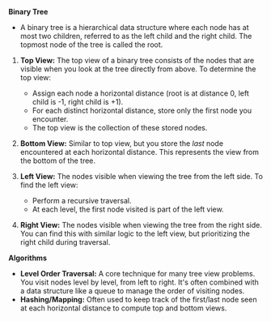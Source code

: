 **Binary Tree**

* A binary tree is a hierarchical data structure where each node has at most two children, referred to as the left child and the right child. The topmost node of the tree is called the root.

1. **Top View:**  The top view of a binary tree consists of the nodes that are visible when you look at the tree directly from above. To determine the top view:
   - Assign each node a horizontal distance (root is at distance 0, left child is -1, right child is +1).
   - For each distinct horizontal distance, store only the first node you encounter.
   - The top view is the collection of these stored nodes.

2. **Bottom View:** Similar to top view, but you store the *last* node encountered at each horizontal distance. This represents the view from the bottom of the tree.

3. **Left View:**  The nodes visible when viewing the tree from the left side. To find the left view:
   - Perform a recursive traversal.
   - At each level, the first node visited is part of the left view.

4. **Right View:**  The nodes visible when viewing the tree from the right side. You can find this with similar logic to the left view, but prioritizing the right child during traversal.

**Algorithms**

* **Level Order Traversal:**  A core technique for many tree view problems. You visit nodes level by level, from left to right. It's often combined with a data structure like a queue to manage the order of visiting nodes.
* **Hashing/Mapping:**  Often used to keep track of the first/last node seen at each horizontal distance to compute top and bottom views.
